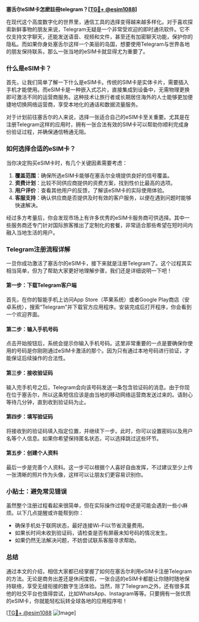 **塞舌尔eSIM卡怎麽註冊telegram？[[TG💪+ @esim1088](https://t.me/s/esim1088)]**

在现代这个高度数字化的世界里，通信工具的选择变得越来越多样化。对于喜欢探索新鲜事物的朋友来说，Telegram无疑是一个非常受欢迎的即时通讯软件。它不仅支持文字聊天，还能发送语音、视频和文件，甚至还有加密聊天功能，保护你的隐私。而如果你身处塞舌尔这样一个美丽的岛国，想要使用Telegram与世界各地的朋友保持联系，那么一张当地的eSIM卡就显得尤为重要了。

### 什么是eSIM卡？

首先，让我们简单了解一下什么是eSIM卡。传统的SIM卡是实体卡片，需要插入手机才能使用。而eSIM卡是一种嵌入式芯片，直接集成到设备中，无需物理更换即可激活不同的运营商服务。这种技术让旅行者或长期居住海外的人士能够更加便捷地切换网络运营商，享受本地化的通话和数据流量服务。

对于计划前往塞舌尔的人来说，选择一张适合自己的eSIM卡至关重要。尤其是在注册Telegram这样的应用时，拥有一张合法有效的SIM卡可以帮助你顺利完成身份验证过程，并确保通信畅通无阻。

### 如何选择合适的eSIM卡？

当你决定购买eSIM卡时，有几个关键因素需要考虑：

1. **覆盖范围**：确保所选eSIM卡能够在塞舌尔全境提供良好的信号覆盖。
2. **资费计划**：比较不同供应商提供的资费方案，找到性价比最高的选项。
3. **用户评价**：查看其他用户的反馈，了解该eSIM卡的实际使用体验。
4. **客服支持**：确认供应商是否提供及时有效的客户服务，以便在遇到问题时能够快速解决。

经过多方考量后，你会发现市场上有许多优秀的eSIM卡服务商可供选择。其中一些服务商还专门针对国际旅客推出了定制化的套餐，非常适合那些希望在短时间内融入当地生活的用户。

### Telegram注册流程详解

一旦你成功激活了塞舌尔的eSIM卡，接下来就是注册Telegram了。这个过程其实相当简单，但为了帮助大家更好地理解步骤，我们还是详细说明一下吧！

#### 第一步：下载Telegram客户端
首先，在你的智能手机上访问App Store（苹果系统）或者Google Play商店（安卓系统），搜索“Telegram”并下载官方应用程序。安装完成后打开程序，你会看到一个欢迎界面。

#### 第二步：输入手机号码
点击开始按钮后，系统会提示你输入手机号码。这里非常重要的一点是要确保你使用的号码是你刚刚通过eSIM卡激活的那个。因为只有通过本地号码进行验证，才能保证后续操作的合法性。

#### 第三步：接收验证码
输入完手机号之后，Telegram会向该号码发送一条包含验证码的消息。由于你现在位于塞舌尔，所以这条短信应该是由当地的移动网络运营商发送过来的。请耐心等待几分钟，直到收到验证码为止。

#### 第四步：填写验证码
将接收到的验证码填入指定位置，并继续下一步。此时，你可以设置密码以及用户名等个人信息。如果你希望保持匿名状态，可以选择跳过这些环节。

#### 第五步：创建个人资料
最后一步是完善个人资料。这一步可以根据个人喜好自由发挥，不过建议至少上传一张清晰的照片作为头像，这样可以让朋友们更容易识别你。

### 小贴士：避免常见错误

虽然整个注册过程看起来很简单，但在实际操作过程中还是可能会遇到一些小麻烦。以下几点提醒或许能帮到你：

- 确保手机处于联网状态，最好连接Wi-Fi以节省流量费用。
- 如果长时间未收到验证码，请检查是否有屏蔽未知号码的情况发生。
- 如果仍然无法解决问题，不妨尝试联系客服寻求帮助。

### 总结

通过本文的介绍，相信大家都已经掌握了如何在塞舌尔利用eSIM卡注册Telegram的方法。无论是商务出差还是休闲度假，一张合适的eSIM卡都能让你随时随地保持联络，享受无缝衔接的数字生活体验。当然，除了Telegram之外，还有很多其他的社交平台也值得尝试，比如WhatsApp、Instagram等等。只要拥有一张优质的eSIM卡，你就能轻松玩转全球各地的应用程序啦！

[[TG💪+ @esim1088](https://t.me/s/esim1088) ![Image](https://i.postimg.cc/4NQfJmqS/Snipaste-2025-05-13-00-14-12.png)]